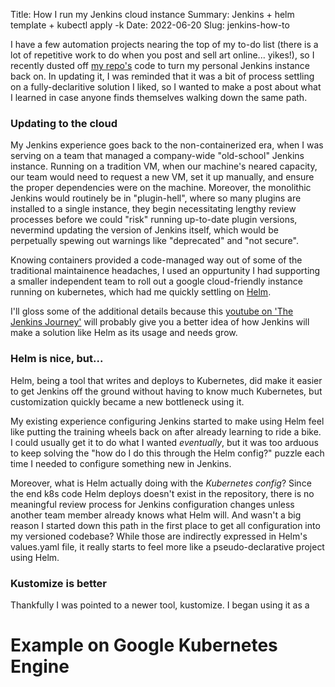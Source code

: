 Title: How I run my Jenkins cloud instance
Summary: Jenkins + helm template + kubectl apply -k
Date: 2022-06-20
Slug: jenkins-how-to

I have a few automation projects nearing the top of my to-do list
(there is a lot of repetitive work to do when you post and sell art online... yikes!),
so I recently dusted off [my repo's](https://github.com/exvertus/jenkins) code to turn my personal Jenkins instance back on.
In updating it, I was reminded that it was a bit of process settling on a fully-declaritive solution I liked,
so I wanted to make a post about what I learned in case anyone finds themselves walking down the same path.

### Updating to the cloud

My Jenkins experience goes back to the non-containerized era,
when I was serving on a team that managed a company-wide "old-school" Jenkins instance.
Running on a tradition VM, when our machine's neared capacity, 
our team would need to request a new VM, set it up manually, 
and ensure the proper dependencies were on the machine.
Moreover, the monolithic Jenkins would routinely be in "plugin-hell",
where so many plugins are installed to a single instance, they begin
necessitating lengthy review processes before we could "risk" running up-to-date plugin versions, nevermind updating the version of Jenkins itself, which would be perpetually spewing out warnings like "deprecated" and "not secure".

Knowing containers provided a code-managed way out of some of the 
traditional maintainence headaches, I used an oppurtunity I had supporting a smaller independent team to roll out a google cloud-friendly instance running on kubernetes, which had me quickly settling on [Helm](https://helm.sh/).

I'll gloss some of the additional details because this [youtube on 'The Jenkins Journey'](https://www.youtube.com/watch?v=IDoRWieTcMc&t=213s) will probably give you a better idea of how Jenkins will make a solution like Helm as its usage and needs grow.

### Helm is nice, but...

Helm, being a tool that writes and deploys to Kubernetes,
did make it easier to get Jenkins off the ground without having to know much Kubernetes, but customization quickly became a new bottleneck using it.

My existing experience configuring Jenkins started to make using Helm feel like putting the training wheels back on after already learning to ride a bike.
I could usually get it to do what I wanted *eventually*,
but it was too arduous to keep solving the "how do I do this through the Helm config?"
puzzle each time I needed to configure something new in Jenkins.

Moreover, what is Helm actually doing with the *Kubernetes config*?
Since the end k8s code Helm deploys doesn't exist in the repository,
there is no meaningful review process for Jenkins configuration 
changes unless another team member already knows what Helm will.
And wasn't a big reason I started down this path in the first place to
get all configuration into my versioned codebase?
While those are indirectly expressed in Helm's values.yaml file,
it really starts to feel more like a pseudo-declarative project using Helm.

### Kustomize is better

Thankfully I was pointed to a newer tool, kustomize.
I began using it as a 

# Example on Google Kubernetes Engine
